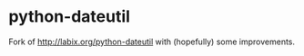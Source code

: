 python-dateutil
===============

Fork of http://labix.org/python-dateutil with (hopefully) some improvements.
